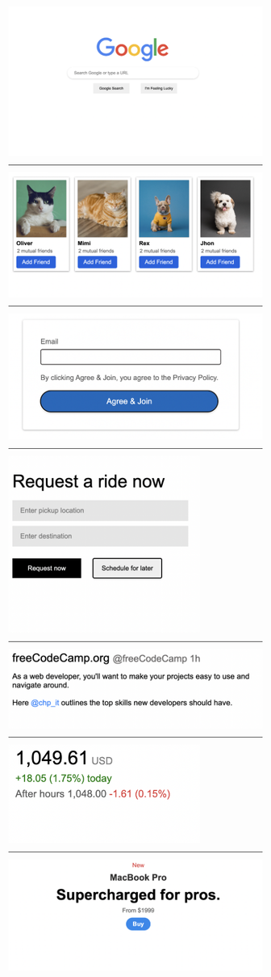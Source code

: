 <img src="Post-100/google.png" width="880px" > <hr>
<img src="Post-100/facebook.png"><hr>
<img src="Post-100/login.png" width="580px"><hr>
<img src="Post-100/uber.png" width="380px"><hr>
<img src="Post-100/post.png" width="580px"><hr>
<img src="Post-100/stock.png" width="380px"><hr>
<img src="Post-100/macbook.png">
